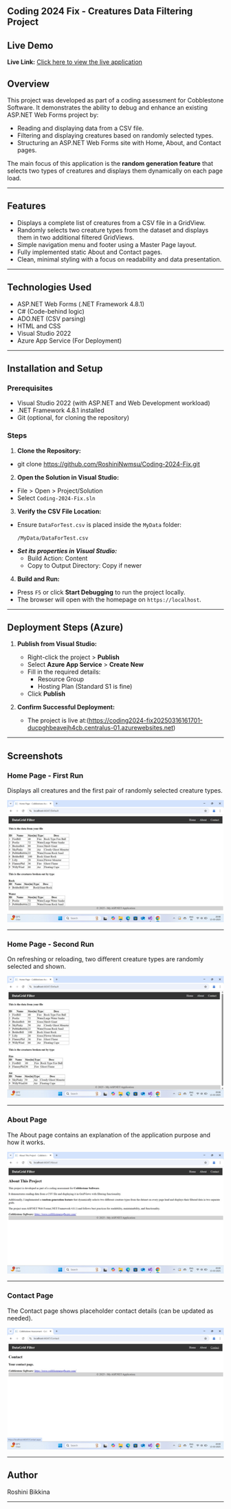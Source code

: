 ## Coding 2024 Fix - Creatures Data Filtering Project

## Live Demo
**Live Link:** [Click here to view the live application](https://coding2024-fix20250316161701-ducpghbeavejh4cb.centralus-01.azurewebsites.net)

## Overview
This project was developed as part of a coding assessment for Cobblestone Software. It demonstrates the ability to debug and enhance an existing ASP.NET Web Forms project by:
- Reading and displaying data from a CSV file.
- Filtering and displaying creatures based on randomly selected types.
- Structuring an ASP.NET Web Forms site with Home, About, and Contact pages.

The main focus of this application is the **random generation feature** that selects two types of creatures and displays them dynamically on each page load.

---

## Features
- Displays a complete list of creatures from a CSV file in a GridView.
- Randomly selects two creature types from the dataset and displays them in two additional filtered GridViews.
- Simple navigation menu and footer using a Master Page layout.
- Fully implemented static About and Contact pages.
- Clean, minimal styling with a focus on readability and data presentation.

---

## Technologies Used
- ASP.NET Web Forms (.NET Framework 4.8.1)
- C# (Code-behind logic)
- ADO.NET (CSV parsing)
- HTML and CSS
- Visual Studio 2022
- Azure App Service (For Deployment)

---

## Installation and Setup

### Prerequisites
- Visual Studio 2022 (with ASP.NET and Web Development workload)
- .NET Framework 4.8.1 installed
- Git (optional, for cloning the repository)

### Steps
1. **Clone the Repository:**
- git clone https://github.com/RoshiniNwmsu/Coding-2024-Fix.git
2. **Open the Solution in Visual Studio:**
- File > Open > Project/Solution
- Select `Coding-2024-Fix.sln`

3. **Verify the CSV File Location:**
- Ensure `DataForTest.csv` is placed inside the `MyData` folder:
  ```
  /MyData/DataForTest.csv
  ```
 - ***Set its properties in Visual Studio:***
	- Build Action: Content
	- Copy to Output Directory: Copy if newer


4. **Build and Run:**
- Press `F5` or click **Start Debugging** to run the project locally.
- The browser will open with the homepage on `https://localhost`.

---
## Deployment Steps (Azure)

1. **Publish from Visual Studio:**
   - Right-click the project > **Publish**
   - Select **Azure App Service** > **Create New**
   - Fill in the required details:
     - Resource Group
     - Hosting Plan (Standard S1 is fine)
   - Click **Publish**

2. **Confirm Successful Deployment:**
   - The project is live at:(https://coding2024-fix20250316161701-ducpghbeavejh4cb.centralus-01.azurewebsites.net)

----

## Screenshots

### Home Page - First Run
Displays all creatures and the first pair of randomly selected creature types.

![Home Page First Run](screenshots/homepage-first-run.png)

---

### Home Page - Second Run
On refreshing or reloading, two different creature types are randomly selected and shown.

![Home Page Second Run](screenshots/homepage-second-run.png)

---

### About Page
The About page contains an explanation of the application purpose and how it works.

![About Page](screenshots/about-page.png)

---

### Contact Page
The Contact page shows placeholder contact details (can be updated as needed).

![Contact Page](screenshots/contact-page.png)

---
## Author
Roshini Bikkina

---
